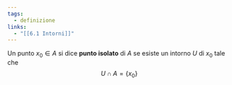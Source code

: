 ```yaml
---
tags:
  - definizione
links:
  - "[[6.1 Intorni]]"
---
```

Un punto $x_0 \in A$ si dice **punto isolato** di $A$ se esiste un intorno $U$ di $x_0$ tale che$$U \cap A = \{x_0\}$$